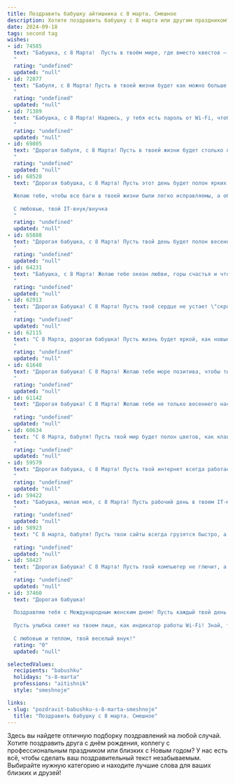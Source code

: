```yaml
---
title: Поздравить бабушку айтишника с 8 марта. Смешное
description: Хотите поздравить бабушку с 8 марта или другим праздником? Наш ИИ создаст незабываемое поздравление, а вы обязательно выделитесь среди других.  
date: 2024-09-18
tags: second tag
wishes:
- id: 74585
  text: "Бабушка, с 8 Марта!  Пусть в твоём мире, где вместо квестов — внуки, и вместо багов —  только объятия, царит только покой и безоблачное счастье! 😉  А мы, твои айтишные внуки, обещаем, что будешь всегда на связи с прогрессом - хоть через \"Скайп\", хоть через \"ВКонтакте\"! 😄
  "
  rating: "undefined"
  updated: "null"
- id: 72877
  text: "Бабуля, с 8 Марта! Пусть в твоей жизни будет как можно больше \"лайков\" от внуков, а \"баги\" встречаются только в компьютерных играх! 😉
  "
  rating: "undefined"
  updated: "null"
- id: 71389
  text: "Бабушка, с 8 Марта! Надеюсь, у тебя есть пароль от Wi-Fi, чтобы ты могла спокойно залипнуть в соцсетях и забыть о всех наших проделках. 😉
  "
  rating: "undefined"
  updated: "null"
- id: 69805
  text: "Дорогая бабуля, с 8 Марта! Пусть в твоей жизни будет столько же гигабайтов счастья, сколько у внука на флешке фотографий с тобой! 😉
  "
  rating: "undefined"
  updated: "null"
- id: 68528
  text: "Дорогая бабушка, с 8 Марта! Пусть этот день будет полон ярких эмоций, как строчки кода в твоем любимом языке программирования! 😉
  
  Желаю тебе, чтобы все баги в твоей жизни были легко исправляемы, а обновления приносили только радость!
  
  С любовью, твой IT-внук/внучка
  "
  rating: "undefined"
  updated: "null"
- id: 65888
  text: "Дорогая бабушка, с 8 Марта! Пусть твой день будет полон весенних цветов, а не багов!
  "
  rating: "undefined"
  updated: "null"
- id: 64231
  text: "Бабушка, с 8 Марта! Желаю тебе океан любви, горы счастья и чтобы все твои любимые сайты работали без сбоев и ошибок. 😉
  "
  rating: "undefined"
  updated: "null"
- id: 62913
  text: "Дорогая Бабушка! С 8 Марта! Пусть твоё сердце не устает \"скроллить\" по страницам счастья, клацанье посуды звучит как мелодичная клавиатура, а \"баги\" в твоей жизни исправляются одним нажатием \"Alt + F4\"!  😉
  "
  rating: "undefined"
  updated: "null"
- id: 62115
  text: "С 8 Марта, дорогая бабушка! Пусть жизнь будет яркой, как новые алгоритмы, а настроение стабильным, как высокоскоростной интернет.  🎉👩‍💻
  "
  rating: "undefined"
  updated: "null"
- id: 61640
  text: "Дорогая бабушка! С 8 Марта! Желаю тебе море позитива, чтобы ты всегда была в тренде, как последняя модель айфона, а не тормозила как интернет в деревне. Пусть твои внуки всегда радуют тебя своими достижениями, даже если это просто успешная загрузка новой игры! 🎉
  "
  rating: "undefined"
  updated: "null"
- id: 61142
  text: "Дорогая бабушка! С 8 Марта! Желаю тебе не только весеннего настроения, но и чтобы твой любимая внук (внучка) наконец-то починил тебе Wi-Fi! 😉
  "
  rating: "undefined"
  updated: "null"
- id: 60634
  text: "С 8 Марта, бабуля! Пусть твой мир будет полон цветов, как клавиатура айтшника — знаками, а жизнь — как алгоритм — оптимизирована для максимального удовольствия и счастья! 😉💐
  "
  rating: "undefined"
  updated: "null"
- id: 59579
  text: "Дорогая бабушка, с 8 Марта! Пусть твой интернет всегда работает безупречно, а внуки не загружают твой телефон бесконечными запросами на помощь с домашкой по информатике 😉
  "
  rating: "undefined"
  updated: "null"
- id: 59422
  text: "Бабушка, милая моя, с 8 Марта! Пусть рабочий день в твоем IT-мире будет не таким напряженным, как поиск багов в коде, и пусть твой онлайн-мир будет полон ярких событий, как новый релиз крутой игры! 😄
  "
  rating: "undefined"
  updated: "null"
- id: 58923
  text: "С 8 марта, бабуля! Пусть твои сайты всегда грузятся быстро, а программы работают без багов! 😉🎂
  "
  rating: "undefined"
  updated: "null"
- id: 58427
  text: "Дорогая Бабушка! С 8 Марта! Пусть твой компьютер не глючит, а интернет летает как реактивный самолет! 😉  Желаю тебе море позитива, крепкого здоровья и чтобы все твои любимые сайты были доступны без VPN! 🥳
  "
  rating: "undefined"
  updated: "null"
- id: 37460
  text: "Дорогая бабушка!
  
  Поздравляю тебя с Международным женским днем! Пусть каждый твой день будет как обновление системы — взрывом радости и без ошибок! Желаю, чтобы твоя жизнь была заполнена яркими моментами, как хранилище с любимыми фотографиями, а трудности уходили в прошлое, как ненужные коды!
  
  Пусть улыбка сияет на твоем лице, как индикатор работы Wi-Fi! Знай, ты — наш самый главный айтишник, чье тепло и мудрость помогают нам справляться с любыми «системными сбоями»!
  
  С любовью и теплом, твой веселый внук!"
  rating: "0"
  updated: "null"

selectedValues:
  recipients: "babushku"
  holidays: "s-8-marta"
  professions: "aitishnik"
  style: "smeshnoje"

links:
- slug: "pozdravit-babushku-s-8-marta-smeshnoje"
  title: "Поздравить бабушку с 8 марта. Смешное"
---
```


Здесь вы найдете отличную подборку поздравлений на любой случай. 
Хотите поздравить друга с днём рождения, коллегу с профессиональным праздником или близких с Новым годом? У нас есть всё, чтобы сделать ваш поздравительный текст незабываемым. Выбирайте нужную категорию и находите лучшие слова для ваших близких и друзей!

